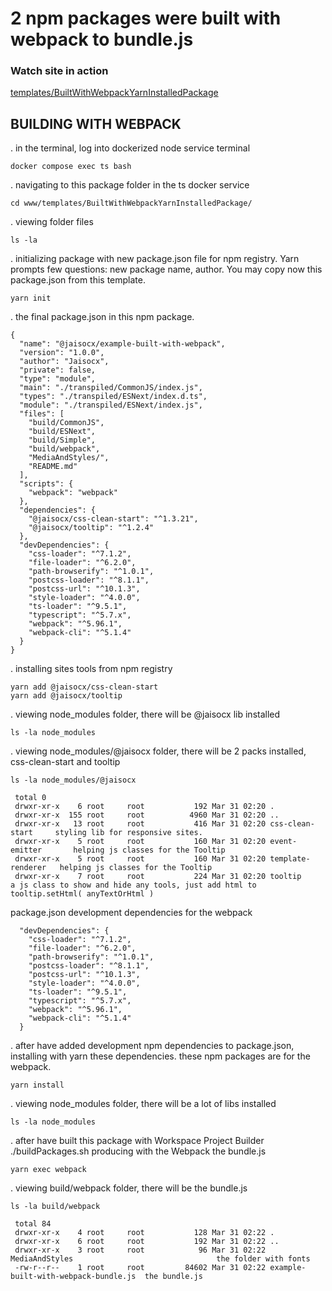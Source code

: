 # 2 npm packages were built with webpack to bundle.js

### Watch site in action

[templates/BuiltWithWebpackYarnInstalledPackage](https://workspace.brightday.email/templates/BuiltWithWebpackYarnInstalledPackage/BuiltWithWebpackYarnInstalledPackage.html)


## BUILDING WITH WEBPACK 


. in the terminal, log into dockerized node service terminal
```
docker compose exec ts bash
```


. navigating to this package folder in the ts docker service
```
cd www/templates/BuiltWithWebpackYarnInstalledPackage/
```


. viewing folder files
```
ls -la
```


. initializing package with new package.json file for npm registry. Yarn prompts few questions: new package name, author. You may copy now this package.json from this template.
```
yarn init
```


. the final package.json in this npm package.
```
{
  "name": "@jaisocx/example-built-with-webpack",
  "version": "1.0.0",
  "author": "Jaisocx",
  "private": false,
  "type": "module",
  "main": "./transpiled/CommonJS/index.js",
  "types": "./transpiled/ESNext/index.d.ts",
  "module": "./transpiled/ESNext/index.js",
  "files": [
    "build/CommonJS",
    "build/ESNext",
    "build/Simple",
    "build/webpack",
    "MediaAndStyles/",
    "README.md"
  ],
  "scripts": {
    "webpack": "webpack"
  },
  "dependencies": {
    "@jaisocx/css-clean-start": "^1.3.21",
    "@jaisocx/tooltip": "^1.2.4"
  },
  "devDependencies": {
    "css-loader": "^7.1.2",
    "file-loader": "^6.2.0",
    "path-browserify": "^1.0.1",
    "postcss-loader": "^8.1.1",
    "postcss-url": "^10.1.3",
    "style-loader": "^4.0.0",
    "ts-loader": "^9.5.1",
    "typescript": "^5.7.x",
    "webpack": "^5.96.1",
    "webpack-cli": "^5.1.4"
  }
}
```



. installing sites tools from npm registry
```
yarn add @jaisocx/css-clean-start
yarn add @jaisocx/tooltip
```



. viewing node_modules folder, there will be @jaisocx lib installed
```
ls -la node_modules
```



. viewing node_modules/@jaisocx folder, there will be 2 packs installed, css-clean-start and tooltip
```
ls -la node_modules/@jaisocx
```

```
 total 0
 drwxr-xr-x    6 root     root           192 Mar 31 02:20 .
 drwxr-xr-x  155 root     root          4960 Mar 31 02:20 ..
 drwxr-xr-x   13 root     root           416 Mar 31 02:20 css-clean-start     styling lib for responsive sites.
 drwxr-xr-x    5 root     root           160 Mar 31 02:20 event-emitter       helping js classes for the Tooltip
 drwxr-xr-x    5 root     root           160 Mar 31 02:20 template-renderer   helping js classes for the Tooltip
 drwxr-xr-x    7 root     root           224 Mar 31 02:20 tooltip             a js class to show and hide any tools, just add html to tooltip.setHtml( anyTextOrHtml )
```



package.json development dependencies for the webpack
```
  "devDependencies": {
    "css-loader": "^7.1.2",
    "file-loader": "^6.2.0",
    "path-browserify": "^1.0.1",
    "postcss-loader": "^8.1.1",
    "postcss-url": "^10.1.3",
    "style-loader": "^4.0.0",
    "ts-loader": "^9.5.1",
    "typescript": "^5.7.x",
    "webpack": "^5.96.1",
    "webpack-cli": "^5.1.4"
  }
```

. after have added development npm dependencies to package.json, installing with yarn these dependencies.
 these npm packages are for the webpack.
```
yarn install
```



. viewing node_modules folder, there will be a lot of libs installed
```
ls -la node_modules
```



. after have built this package with Workspace Project Builder ./buildPackages.sh
 producing with the Webpack the bundle.js
```
yarn exec webpack
```


. viewing build/webpack folder, there will be the bundle.js
```
ls -la build/webpack
```

```
 total 84
 drwxr-xr-x    4 root     root           128 Mar 31 02:22 .
 drwxr-xr-x    6 root     root           192 Mar 31 02:22 ..
 drwxr-xr-x    3 root     root            96 Mar 31 02:22 MediaAndStyles                                the folder with fonts
 -rw-r--r--    1 root     root         84602 Mar 31 02:22 example-built-with-webpack-bundle.js  the bundle.js
```


